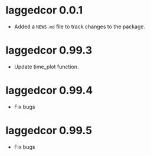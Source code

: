 # laggedcor 0.0.1

* Added a `NEWS.md` file to track changes to the package.

# laggedcor 0.99.3

* Update time_plot function.

# laggedcor 0.99.4

* Fix bugs

# laggedcor 0.99.5

* Fix bugs
